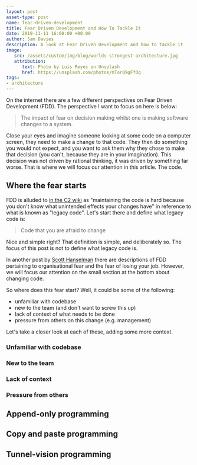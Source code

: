 ```yaml
---
layout: post
asset-type: post
name: fear-driven-development
title: Fear Driven Development and How To Tackle It
date: 2019-11-11 16:00:00 +00:00
author: Sam Davies
description: A look at Fear Driven Development and how to tackle it
image:
   src: /assets/custom/img/blog/worlds-strongest-architecture.jpg
   attribution:
      text: Photo by Luis Reyes on Unsplash
      href: https://unsplash.com/photos/mTorQ9gFfOg
tags:
- architecture
---
```

On the internet there are a few different perspectives on Fear Driven Development (FDD). The
perspective I want to focus on here is below:

> The impact of fear on decision making whilst one is making software changes to a system.

Close your eyes and imagine someone looking at some code on a computer screen, they need to make
a change to that code. They then do something you would not expect, and you want to ask them why
they chose to make that decision (you can't, because they are in your imagination). This decision
was not driven by rational thinking, it was driven by something far worse. That is where we will
focus our attention in this article. The code. 

## Where the fear starts
FDD is alluded to [in the C2 wiki](https://wiki.c2.com/?FearDrivenDevelopment) as "maintaining the
code is hard because you don't know what unintended effects your changes have" in reference to
what is known as "legacy code". Let's start there and define what legacy code is:

> Code that you are afraid to change 

Nice and simple right? That definition is simple, and deliberately so. The focus of this post is not
to define what legacy code is.

In another post by [Scott Hanselman](https://www.hanselman.com/blog/FearDrivenDevelopmentFDD.aspx)
there are descriptions of FDD pertaining to organisational fear and the fear of losing your job. 
However, we will focus our attention on the small section at the bottom about changing code.

So where does this fear start? Well, it could be some of the
following:

* unfamiliar with codebase
* new to the team (and don't want to screw this up)
* lack of context of what needs to be done
* pressure from others on this change (e.g. management)

Let's take a closer look at each of these, adding some more context.

### Unfamiliar with codebase
### New to the team
### Lack of context
### Pressure from others

## Append-only programming

## Copy and paste programming

## Tunnel-vision programming